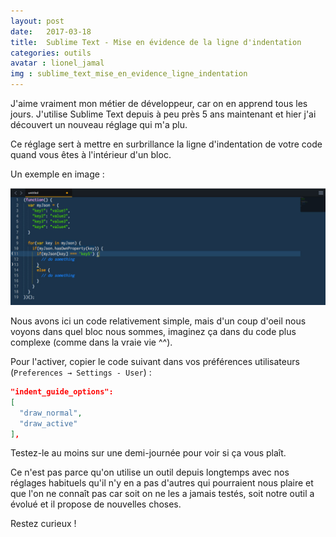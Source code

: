```yaml
---
layout: post
date:   2017-03-18
title:  Sublime Text - Mise en évidence de la ligne d'indentation
categories: outils
avatar : lionel_jamal
img : sublime_text_mise_en_evidence_ligne_indentation
---
```


J'aime vraiment mon métier de développeur, car on en apprend tous les jours. J'utilise Sublime Text depuis à peu près 5 ans maintenant et hier j'ai découvert un nouveau réglage qui m'a plu.

Ce réglage sert à mettre en surbrillance la ligne d'indentation de votre code quand vous êtes à l'intérieur d'un bloc.

Un exemple en image :

![Apperçu de l'effet dans une capture d'écran de sublime text](/img/articles/sublime_text_mise_en_evidence_ligne_indentation.jpg)

Nous avons ici un code relativement simple, mais d'un coup d'oeil nous voyons dans quel bloc nous sommes, imaginez ça dans du code plus complexe (comme dans la vraie vie ^^).

Pour l'activer, copier le code suivant dans vos préférences utilisateurs (`Preferences → Settings - User`) :

```json
"indent_guide_options":
[
  "draw_normal",
  "draw_active"
],
```

Testez-le au moins sur une demi-journée pour voir si ça vous plaît.


Ce n'est pas parce qu'on utilise un outil depuis longtemps avec nos réglages habituels qu'il n'y en a pas d'autres qui pourraient nous plaire et que l'on ne connaît pas car soit on ne les a jamais testés, soit notre outil a évolué et il propose de nouvelles choses.

Restez curieux !
